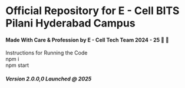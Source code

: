 <h1>Official Repository for E - Cell BITS Pilani Hyderabad Campus</h1>

<h4>Made With Care & Profession by E - Cell Tech Team 2024 - 25 💝 💝  </h4>
Instructions for Running the Code<br>
npm i <br>
npm start <br>

<h5> Version 2.0.0,0 Launched @ 2025 </h5>
 
  

 
